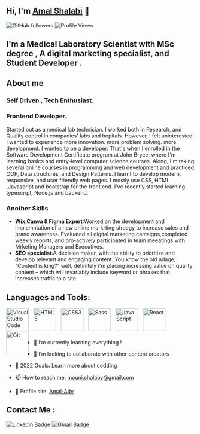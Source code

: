 ## Hi, I'm [Amal Shalabi](https://amalshalabi.github.io/Amal.Sh_CV22/)  👋

![GitHub followers](https://img.shields.io/github/followers/AmalShalabi?style=for-the-badge)
![Profile Views](https://komarev.com/ghpvc/?username=AmalShalabi&style=for-the-badge)

## I'm a Medical Laboratory Scientist with MSc degree , A digital marketing specialist, and Student Developer .


## About me 
### Self Driven , Tech Enthusiast.

 ### Frontend Developer.

Started out as a medical lab technician. I worked both in Research, and Quality control in companies' labs and hopitals. However, I felt uninterested! I wanted to experience more innovation. more problem solving. more development. I wanted to be a developer.
That's when I enrolled in the Software Development Certificate program at John Bryce, where I'm learning basics and entry-level computer science courses. Along, I'm taking several online courses in programming and web development and practiced OOP, Data structures, and Design Patterns.
I learnt to develop modern, responsive, and user friendly web pages.
I mostly use CSS, HTML ,Javascript and bootstrap for the front end.
I've recently started learning typescript, Node.js and backend. 



### Another Skills 
- **Wix,Canva & Figma Expert**:Worked on the development and implemntation of a new online markrting straegy to increase sales and brand awareness.
  Evaluated all digital marketing camaigns,completed weekly reports, and pro-actively participated in team meeatings with Mrketing Managers and Executives.
- **SEO specialist**:A decision maker, with the ability to prioritize and develop relevant and engaging content. You know the old adage, “Content is king?” well, definitely i'm  placing increasing value on quality content – which will invariably include keyword or phrases that increases traffic to a site.

## Languages and Tools:

<img align="left" alt="Visual Studio Code" width="60px" src="https://cdn.jsdelivr.net/gh/devicons/devicon/icons/vscode/vscode-original.svg" style="padding-right:10px;" />
<img align="left" alt="HTML5" width="60px" src="https://cdn.jsdelivr.net/gh/devicons/devicon/icons/html5/html5-original.svg" style="padding-right:10px;" />
<img align="left" alt="CSS3" width="60px" src="https://cdn.jsdelivr.net/gh/devicons/devicon/icons/css3/css3-original.svg" style="padding-right:10px;" />
<img align="left" alt="Sass" width="60px" src="https://cdn.jsdelivr.net/gh/devicons/devicon/icons/sass/sass-original.svg" style="padding-right:10px;" />
<img align="left" alt="JavaScript" width="60px" src="https://cdn.jsdelivr.net/gh/devicons/devicon/icons/javascript/javascript-original.svg" style="padding-right:10px;" />
<img align="left" alt="React" width="60px" src="https://cdn.jsdelivr.net/gh/devicons/devicon/icons/react/react-original.svg" style="padding-right:10px;" />
<img align="left" alt="Git" width="60px" src="https://cdn.jsdelivr.net/gh/devicons/devicon/icons/git/git-original.svg" style="padding-right:10px;" />

<br />
<br /><br />
<br />


- 🌱 I’m currently learning everything !
- 👯 I’m looking to collaborate with other content creators
- 🥅 2022 Goals: Learn more about codding

- 📫 How to reach me: mouni.shalaby@gmail.com
- 🎯 Profile site: [Amal-Adv](https://www.amal-adv.com/)

## Contact Me :
[![Linkedin Badge](https://img.shields.io/badge/-amalshalabi-blue?style=flat-square&logo=Linkedin&logoColor=white&link=https://www.linkedin.com/in/amal-shalabi-/)](https://www.linkedin.com/in/amal-shalabi-/) 
[![Gmail Badge](https://img.shields.io/badge/-mouni.shalaby@gmail.com-c14438?style=flat-square&logo=Gmail&logoColor=white&link=mailto:minal.vaity95@gmail.com)](mailto:mouni.shalaby@gmail.com)



